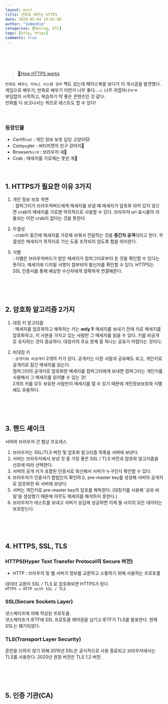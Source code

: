 ```yaml
---
layout: post
title: 만화로 배우는 HTTPS 
date: 2020-05-04 19:01:00
author: "SeWonKim"
categories: [Devlog, ETC]
tags: [http, https]
comments: true
---
```


　

　

> [🎨How HTTPS works](https://howhttps.works/ko/)

`만화로 배우는 리눅스 시스템 관리` 책도 샀는데 페이스북을 보다가 이 게시글을 발견했다.    
게임으로 배우기, 만화로 배우기 이런거 너무 좋다...☺ 너무 귀엽쟈나ㅠㅠ      
부담없이 시작하고, 복습하기 딱 좋은 콘텐츠인 것 같다.     
만화를 다 보고나서는 퀴즈로 테스트도 할 수 있다!

　

### 등장인물
- Certifi`cat` : 개인 정보 보호 담당 고양이🐱
- Com`pug`ter : 써티피캣의 친구 강아지🐶
- Browser`bird` : 브라우저 새🦚
- Crab : 메세지를 가로채는 못된 게🦀


　

## 1. HTTPS가 필요한 이유 3가지

1. 개인 정보 보호 측면       
    : 컴퍼그터가 브라우져버드에게 메세지를 보낼 때 메세지가 암호화 되어 있지 않으면 crab이 메세지를 가로챈 악의적으로 사용할 수 있다. 브라우저 url 표시줄의 자물쇠는 이런 crab이 없다는 것을 뜻한다.

2. 무결성     
    : crab이 중간에 메세지를 가로채 바꿔서 전달하는 것을 **중간자 공격**이라고 한다. 무결성은 메세지가 목적지로 가는 도중 조작되지 않도록 함을 의미한다.

3. 식별      
    : 식별은 브라우져버드가 받은 메세지가 컴퍼그터로부터 온 것을 확인할 수 있다는 뜻이다. 메세지에 디지털 서명이 첨부되어 발신자를 확인할 수 있다. HTTPS는 SSL 인증서를 통해 예상한 수신자에게 정확하게 연결해준다.

　

　

## 2. 암호화 알고리즘 2가지

1. 대칭 키 알고리즘    
    : 메세지를 암호화하고 해독하는 키는 **only 1**! 메세지를 보내기 전에 키로 메세지를 암호화하고, 키 사본을 가지고 있는 사람만 그 메세지를 읽을 수 있다. 키를 비공개로 유지하는 것이 중요하다. 대칭키의 주요 문제 중 하나는 공유가 어렵다는 것이다.

2. 비대칭 키      
    : `공개키와 비공개키` 2개의 키가 있다. 공개키는 다른 사람과 공유해도 되고, 개인키로 공개키로 잠긴 메세지를 읽는다.     
    컴퍼그터의 공개키로 암호화한 메세지를 컴퍼그터에게 보내면 컴퍼그터는 개인키를 사용해서 그 메세지를 읽어볼 수 있는 것!       
    2개의 키를 모두 보유한 사람만이 메세지를 열 수 있기 때문에 개인정보보호와 식별에도 유용하다.

　

　

## 3. 핸드 셰이크

서버와 브라우저 간 협상 프로세스


1. 브라우저는 SSL/TLS 버전 및 암호화 알고리즘 목록을 서버에 보낸다.
2. 서버는 브라우저에서 보낸 것 중 가장 좋은 SSL / TLS 버전과 암호와 알고리즘을 선호에 따라 선택한다.
3. 서버의 공개 키가 포함된 인증서로 회신해서 서버가 누구인지 확인할 수 있다.
4. 브라우저가 인증서가 합법인지 확인하고, pre-master key를 생성해 서버의 공개키로 암호화한 뒤 서버에 보낸다.
5. 서버는 개인키로 pre-master key의 암호를 해독한다. (대칭키를 사용해 '공유 비밀'을 생성했기 때문에 아무도 메세지를 해석하지 못한다.)
6. 브라우저가 테스트를 보내고 서버가 응답에 성공하면 이제 둘 사이의 모든 데이터는 보호받는다.


　

　
## 4. HTTPS, SSL, TLS

### HTTPS(Hyper Text Transfer Protocol의 Secure 버전)

- HTTP : 브라우저 및 웹 서버가 정보를 교환하고 소통하기 위해 사용하는 프로토콜

데이터 교환이 SSL / TLS 로 암호화되면 HTTPS가 된다.        
`HTTPS = HTTP with SSL / TLS`

### SSL(Secure Sockets Layer)

넷스케이프에 의해 작성된 프로토콜.     
넷스케이프가 IETF에 SSL 프로토콜 제어권을 넘기고 IETF가 TLS를 발표한다. 현재 SSL는 폐기되었다.

### TLS(Transport Layer Security)

혼란을 더하지 않기 위해 2015년 SSL은 공식적으로 사용 종료되고 브라우저에서는 TLS를 사용한다. 2020년 권장 버전은 TLS 1.2 버전.

　

　
## 5. 인증 기관(CA)
